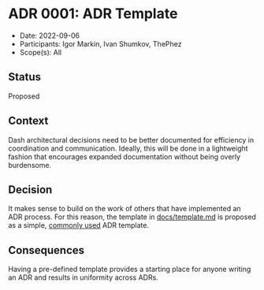 # ADR 0001: ADR Template

* Date: 2022-09-06
* Participants: Igor Markin, Ivan Shumkov, ThePhez
* Scope(s): All

## Status

<!-- What is the status? [ *Proposed* | *Accepted* | *Rejected* | *Deprecated* | *Superseded* ] -->

Proposed

## Context

<!-- What is the issue that we're seeing that is motivating this decision or change?-->

Dash architectural decisions need to be better documented for efficiency in coordination and communication. Ideally, this will be done in a lightweight fashion that encourages expanded documentation without being overly burdensome.

## Decision

<!-- What is the change that we're proposing and/or doing? -->

It makes sense to build on the work of others that have implemented an ADR process. For this reason, the template in [docs/template.md](./docs/template.md) is proposed as a simple, [commonly used](https://github.com/joelparkerhenderson/architecture-decision-record/blob/main/templates/decision-record-template-by-michael-nygard/index.md) ADR template.

## Consequences

<!-- What becomes easier or more difficult to do because of this change? -->

Having a pre-defined template provides a starting place for anyone writing an ADR and results in uniformity across ADRs.